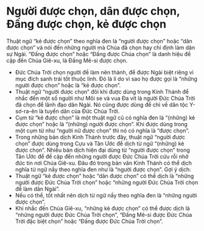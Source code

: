 # Người được chọn, dân được chọn, Đấng được chọn, kẻ được chọn

Thuật ngữ “kẻ được chọn” theo nghĩa đen là “người được chọn” hoặc “dân được chọn” và nói đến những người mà Chúa đã chọn hay chỉ định làm dân sự Ngài. “Đấng được chọn” hoặc “Đấng được Chúa chọn” là danh hiệu đề cập đến Chúa Giê-xu, là Đấng Mê-si được chọn.
- Đức Chúa Trời chọn người đề làm nên thánh, để được Ngài biệt riêng vì mục đích sanh trái tốt thuộc linh. Đó là lí do vì sao họ được gọi là “những người được chọn” hoặc là “kẻ được chọn”. 
- Thuật ngữ “người được chọn” đôi khi được dùng trong Kinh Thánh để nhắc đến một số người như Môi se và vua Đa vít là người Đức Chúa Trời đã chọn để lãnh đạo dân Ngài. Nó cũng được dùng để chỉ về dân tộc Y-sơ-ra-ên là tuyển dân của Đức Chúa Trời.  
- Cụm từ “kẻ được chọn” là một thuật ngữ cũ có nghĩa đen là “(những) kẻ được chọn” hoặc là “(những) người được chọn”.  Khi được dùng trong một cụm từ như “người nữ được chọn” thì nó có nghĩa là “được chọn”. 
- Trong những bản dịch Kinh Thánh trước đây, thuật ngữ “người được chọn” được dùng trong Cựu và Tân Ước để dịch từ ngữ “(những) kẻ được chọn”.  Nhiều bản dịch hiện đại dùng từ “người được chọn” trong Tân Ước để đề cập đến những người được Đức Chúa Trời cứu rỗi nhờ đức tin nơi Chúa Giê-xu.  Đâu đó trong bản văn Kinh Thánh có thể dịch nghĩa từ ngữ nầy theo nghĩa đen như là “người được chọn”.
Gợi ý dịch: 
- Thuật ngữ “kẻ được chọn” hoặc “dân được chọn” có thể dịch là “những người được Đức Chúa Trời chọn” hoặc “những người Đức Chúa Trời chọn để làm dân Ngài”.
- Nếu có thể, tốt nhất nên dịch từ ngữ nầy theo nghĩa đen là “những người được chọn”.
- Khi nhắc đến Chúa Giê-xu, “những kẻ được chọn” có thể được dịch là “những người được Đức Chúa Trời chọn”, “Đấng Mê-si được Đức Chúa Trời đặc biệt chọn” hoặc “Đấng được Đức Chúa Trời chọn”.

